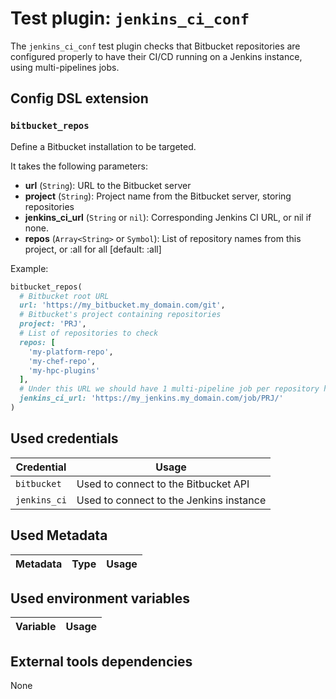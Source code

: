 # Test plugin: `jenkins_ci_conf`

The `jenkins_ci_conf` test plugin checks that Bitbucket repositories are configured properly to have their CI/CD running on a Jenkins instance, using multi-pipelines jobs.

## Config DSL extension

### `bitbucket_repos`

Define a Bitbucket installation to be targeted.

It takes the following parameters:
* **url** (`String`): URL to the Bitbucket server
* **project** (`String`): Project name from the Bitbucket server, storing repositories
* **jenkins_ci_url** (`String` or `nil`): Corresponding Jenkins CI URL, or nil if none.
* **repos** (`Array<String>` or `Symbol`): List of repository names from this project, or :all for all [default: :all]

Example:
```ruby
bitbucket_repos(
  # Bitbucket root URL
  url: 'https://my_bitbucket.my_domain.com/git',
  # Bitbucket's project containing repositories
  project: 'PRJ',
  # List of repositories to check
  repos: [
    'my-platform-repo',
    'my-chef-repo',
    'my-hpc-plugins'
  ],
  # Under this URL we should have 1 multi-pipeline job per repository having its CI running on Jenkins
  jenkins_ci_url: 'https://my_jenkins.my_domain.com/job/PRJ/'
)
```

## Used credentials

| Credential | Usage
| --- | --- |
| `bitbucket` | Used to connect to the Bitbucket API |
| `jenkins_ci` | Used to connect to the Jenkins instance |

## Used Metadata

| Metadata | Type | Usage
| --- | --- | --- |

## Used environment variables

| Variable | Usage
| --- | --- |

## External tools dependencies

None
